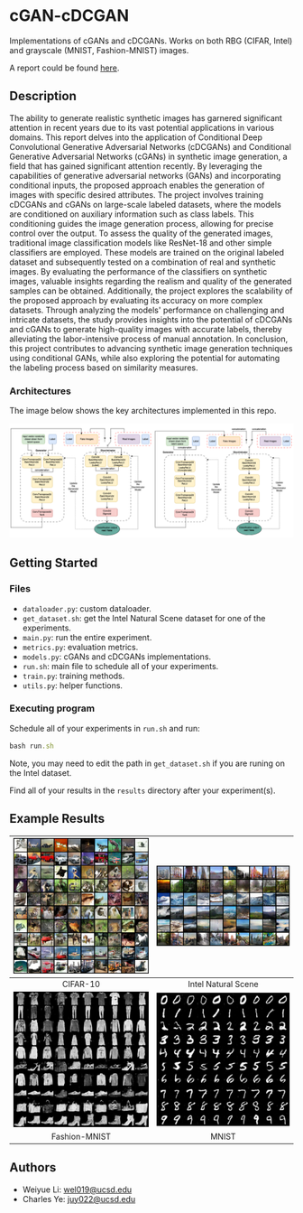 # cGAN-cDCGAN

Implementations of cGANs and cDCGANs. Works on both RBG (CIFAR, Intel) and grayscale (MNIST, Fashion-MNIST) images.

A report could be found [here](doc/report.pdf).

## Description

The ability to generate realistic synthetic images has garnered significant attention in recent years due to its vast potential applications in various domains. 
This report delves into the application of Conditional Deep Convolutional Generative Adversarial Networks (cDCGANs) and Conditional Generative Adversarial Networks (cGANs) in synthetic image generation, a field that has gained significant attention recently. By leveraging the capabilities of generative adversarial networks (GANs) and incorporating conditional inputs, the proposed approach enables the generation of images with specific desired attributes. The project involves training cDCGANs and cGANs on large-scale labeled datasets, where the models are conditioned on auxiliary information such as class labels. This conditioning guides the image generation process, allowing for precise control over the output. To assess the quality of the generated images, traditional image classification models like ResNet-18 and other simple classifiers are employed. These models are trained on the original labeled dataset and subsequently tested on a combination of real and synthetic images. By evaluating the performance of the classifiers on synthetic images, valuable insights regarding the realism and quality of the generated samples can be obtained. Additionally, the project explores the scalability of the proposed approach by evaluating its accuracy on more complex datasets. Through analyzing the models' performance on challenging and intricate datasets, the study provides insights into the potential of cDCGANs and cGANs to generate high-quality images with accurate labels, thereby alleviating the labor-intensive process of manual annotation. In conclusion, this project contributes to advancing synthetic image generation techniques using conditional GANs, while also exploring the potential for automating the labeling process based on similarity measures.


### Architectures

The image below shows the key architectures implemented in this repo.

![architectures](examples/cdcgans.png)



## Getting Started

### Files
* `dataloader.py`: custom dataloader.
* `get_dataset.sh`: get the Intel Natural Scene dataset for one of the experiments.
* `main.py`: run the entire experiment.
* `metrics.py`: evaluation metrics.
* `models.py`: cGANs and cDCGANs implementations.
* `run.sh`: main file to schedule all of your experiments.
* `train.py`: training methods.
* `utils.py`: helper functions.

### Executing program

Schedule all of your experiments in `run.sh` and run:

```ruby
bash run.sh
```

Note, you may need to edit the path in `get_dataset.sh` if you are runing on the Intel dataset.

Find all of your results in the `results` directory after your experiment(s).


## Example Results


| ![CIFAR-10](examples/cifar.png) | ![Intel Natural Scene](examples/intel.png) |
|:---:|:---:|
| CIFAR-10 | Intel Natural Scene |
| ![Fashion-MNIST](examples/f_mnist.png) | ![MNIST](examples/mnist.png) |
| Fashion-MNIST | MNIST |

## Authors

* Weiyue Li: wel019@ucsd.edu
* Charles Ye: juy022@ucsd.edu



